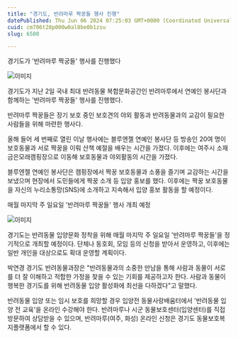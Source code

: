 ```yaml
---
title: "경기도, 반려마루 짝꿍들 행사 진행"
datePublished: Thu Jun 06 2024 07:25:03 GMT+0000 (Coordinated Universal Time)
cuid: cm706t28p000w0al8be0b1zsu
slug: 6580

---
```



경기도가 '반려마루 짝궁들' 행사를 진행했다

![이미지](https://cdn.hashnode.com/res/hashnode/image/upload/v1739260516172/73976dc3-be69-43f8-9e8f-0625343e993a.jpeg)

경기도가 지난 2일 국내 최대 반려동물 복합문화공간인 반려마루에서 연예인 봉사단과 함께하는 '반려마루 짝꿍들' 행사를 진행했다.

반려마루 짝꿍들은 장기 보호 중인 보호견의 야외 활동과 반려동물과의 교감이 필요한 사람들을 위해 마련한 행사다.

올해 들어 세 번째로 열린 이날 행사에는 블루엔젤 연예인 봉사단 등 방송인 20여 명이 보호동물과 서로 짝꿍을 이뤄 산책 예절을 배우는 시간을 가졌다. 이후에는 여주시 소재 금은모래캠핑장으로 이동해 보호동물과 야외활동의 시간을 가졌다.

블루엔젤 연예인 봉사단은 캠핑장에서 짝꿍 보호동물과 소풍을 즐기며 교감하는 시간을 보냈으며 현장에서 도민들에게 짝꿍 소개 등 입양 홍보를 했다. 이후에는 짝꿍 보호동물을 자신의 누리소통망(SNS)에 소개하고 지속해서 입양 홍보 활동을 할 예정이다.

매월 마지막 주 일요일 '반려마루 짝꿍들' 행사 개최 예정

![이미지](https://cdn.hashnode.com/res/hashnode/image/upload/v1739260518289/5d40656d-e88a-4175-b323-9d2463345e6e.jpeg)

경기도는 반려동물 입양문화 정착을 위해 매월 마지막 주 일요일 '반려마루 짝꿍들'을 정기적으로 개최할 예정이다. 단체나 동호회, 모임 등의 신청을 받아서 운영하고, 이후에는 일반 개인을 대상으로도 확대 운영할 계획이다.

박연경 경기도 반려동물과장은 "반려동물과의 소중한 만남을 통해 사람과 동물이 서로를 더 잘 이해하고 적합한 가정을 찾을 수 있는 기회를 제공하고자 한다. 사람과 동물이 행복한 경기도를 위해 반려동물 입양 활성화에 최선을 다하겠다"고 말했다.

반려동물 입양 또는 임시 보호를 희망할 경우 입양전 동물사랑배움터에서 '반려동물 입양 전 교육'을 온라인 수강해야 한다. 반려마루나 시군 동물보호센터(입양센터)를 직접 방문하여 상담받을 수 있으며, 반려마루(여주, 화성) 온라인 신청은 경기도 동물보호복지플랫폼에서 할 수 있다.